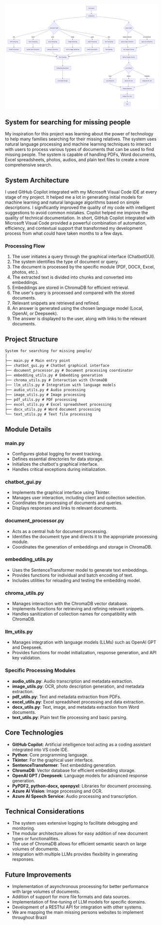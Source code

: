 ![alt text](image.png)

## System for searching for missing people
My inspiration for this project was learning about the power of technology to help many families searching for their missing relatives. The system uses natural language processing and machine learning techniques to interact with users to process various types of documents that can be used to find missing people. The system is capable of handling PDFs, Word documents, Excel spreadsheets, photos, audios, and plain text files to create a more comprehensive search.

## System Architecture
I used GitHub Copilot integrated with my Microsoft Visual Code IDE at every stage of my project. It helped me a lot in generating initial models for machine learning and natural language algorithms based on simple descriptions. I significantly improved the quality of my code with intelligent suggestions to avoid common mistakes. Copilot helped me improve the quality of technical documentation. In short, GitHub Copilot integrated with Microsoft Visual Code provided a powerful combination of automation, efficiency, and contextual support that transformed my development process from what could have taken months to a few days.

### Processing Flow
1. The user initiates a query through the graphical interface (ChatbotGUI).
2. The system identifies the type of document or query.
3. The document is processed by the specific module (PDF, DOCX, Excel, photos, etc.).
4. The extracted text is divided into chunks and converted into embeddings.
5. Embeddings are stored in ChromaDB for efficient retrieval.
6. The user's query is processed and compared with the stored documents.
7. Relevant snippets are retrieved and refined.
8. An answer is generated using the chosen language model (Local, OpenAI, or Deepseek).
9. The answer is displayed to the user, along with links to the relevant documents. 


## Project Structure
```
System for searching for missing people/
│
├── main.py # Main entry point
├── chatbot_gui.py # Chatbot graphical interface
├── document_processor.py # Document processing coordinator
├── embedding_utils.py # Embedding generation
├── chroma_utils.py # Interaction with ChromaDB
├── llm_utils.py # Integration with language models
├── audio_utils.py # Audio processing
├── image_utils.py # Image processing
├── pdf_utils.py # PDF processing
├── excel_utils.py # Excel spreadsheet processing
├── docx_utils.py # Word document processing
└── text_utils.py # Text file processing
```

## Module Details

### main.py
- Configures global logging for event tracking.
- Defines essential directories for data storage.
- Initializes the chatbot's graphical interface.
- Handles critical exceptions during initialization.

### chatbot_gui.py
- Implements the graphical interface using Tkinter.
- Manages user interaction, including client and collection selection.
- Coordinates the processing of documents and queries.
- Displays responses and links to relevant documents.

### document_processor.py
- Acts as a central hub for document processing.
- Identifies the document type and directs it to the appropriate processing module.
- Coordinates the generation of embeddings and storage in ChromaDB.

### embedding_utils.py
- Uses the SentenceTransformer model to generate text embeddings.
- Provides functions for individual and batch encoding of text.
- Includes utilities for reloading and testing the embedding model.

### chroma_utils.py
- Manages interaction with the ChromaDB vector database.
- Implements functions for retrieving and refining relevant snippets.
- Handles sanitization of collection names for compatibility with ChromaDB.

### llm_utils.py
- Manages integration with language models (LLMs) such as OpenAI GPT and Deepseek.
- Provides functions for model initialization, response generation, and API key validation.

### Specific Processing Modules
- **audio_utils.py**: Audio transcription and metadata extraction.
- **image_utils.py**: OCR, photo description generation, and metadata extraction.
- **pdf_utils.py**: Text and metadata extraction from PDFs.
- **excel_utils.py**: Excel spreadsheet processing and data extraction.
- **docx_utils.py**: Text, image, and metadata extraction from Word documents.
- **text_utils.py**: Plain text file processing and basic parsing.

## Core Technologies
- **GitHub Copilot**: Artificial intelligence tool acting as a coding assistant integrated into VS code IDE.
- **Python**: Core programming language.
- **Tkinter**: For the graphical user interface.
- **SentenceTransformer**: Text embedding generation.
- **ChromaDB**: Vector database for efficient embedding storage.
- **OpenAI GPT / Deepseek**: Language models for advanced response generation.
- **PyPDF2, python-docx, openpyxl**: Libraries for document processing.
- **Azure AI Vision**: Image processing and OCR.
- **Azure AI Speech Service**: Audio processing and transcription.

## Technical Considerations
- The system uses extensive logging to facilitate debugging and monitoring.
- The modular architecture allows for easy addition of new document types or functionalities.
- The use of ChromaDB allows for efficient semantic search on large volumes of documents.
- Integration with multiple LLMs provides flexibility in generating responses.

## Future Improvements
- Implementation of asynchronous processing for better performance with large volumes of documents.
- Addition of support for more file formats and data sources.
- Implementation of fine-tuning of LLM models for specific domains.
- Development of a RESTful API for integration with other systems.
- We are mapping the main missing persons websites to implement throughout Brazil
